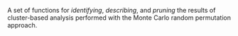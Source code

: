 A set of functions for _identifying_, _describing_, and _pruning_ the results of cluster-based analysis performed with the Monte Carlo random permutation approach.
